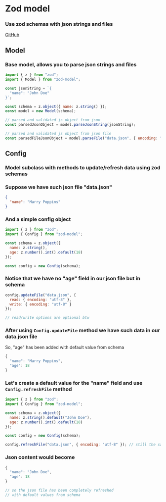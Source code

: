 # Zod model 
### Use zod schemas with json strings and files

[GitHub](https://github.com/TrixiS/zod-model)

## Model
### Base model, allows you to parse json strings and files

```JavaScript
import { z } from "zod";
import { Model } from "zod-model";

const jsonString = `{
  "name": "John Doe"
}`;

const schema = z.object({ name: z.string() });
const model = new Model(schema);

// parsed and validated js object from json
const parsedJsonObject = model.parseJsonString(jsonString);

// parsed and validated js object from json file
const parsedFileJsonObject = model.parseFile("data.json", { encoding: "utf-8" }); // also supports file read options :)
```

## Config
### Model subclass with methods to update/refresh data using zod schemas

### Suppose we have such json file "data.json"
```JSON
{
  "name": "Marry Poppins"
}
```

### And a simple config object
```JavaScript
import { z } from "zod";
import { Config } from "zod-model";

const schema = z.object({
  name: z.string(),
  age: z.number().int().default(18)
});

const config = new Config(schema);
```

### Notice that we have no "age" field in our json file but in schema

```JavaScript
config.updateFile("data.json", {
  read: { encoding: "utf-8" },
  write: { encoding: "utf-8" }
});

// read/write options are optional btw
```

### After using `Config.updateFile` method we have such data in our data.json file

So, "age" has been added with default value from schema

```JavaScript
{
  "name": "Marry Poppins",
  "age": 18
}
```

### Let's create a default value for the "name" field and use `Config.refreshFile` method
```JavaScript
import { z } from "zod";
import { Config } from "zod-model";

const schema = z.object({
  name: z.string().default("John Doe"),
  age: z.number().int().default(18)
});

const config = new Config(schema);

config.refreshFile("data.json", { encoding: "utf-8" }); // still the same json file
```

### Json content would become
```JavaScript
{
  "name": "John Doe",
  "age": 18
}

// so the json file has been completely refreshed
// with default values from schema
```